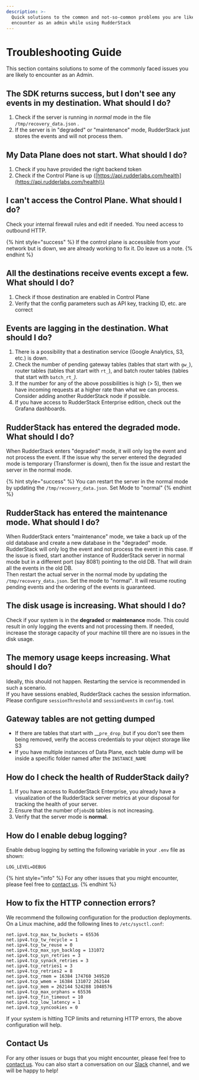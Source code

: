 ```yaml
---
description: >-
  Quick solutions to the common and not-so-common problems you are likely to
  encounter as an admin while using RudderStack
---
```


# Troubleshooting Guide

This section contains solutions to some of the commonly faced issues you are likely to encounter as an Admin.

## The SDK returns success, but I don't see any events in my destination. What **should I do?**

1. Check if the server is running in _normal_ mode in the file `/tmp/recovery_data.json` .
2. If the server is in "degraded" or "maintenance" mode, RudderStack just stores the events and will not process them.

##  My Data Plane does not start. What should I do?

1. Check if you have provided the right backend token
2. Check if the Control Plane is up \([https://api.rudderlabs.com/health](https://api.rudderlabs.com/health)\)

## I can't access the Control Plane. What should I do?

Check your internal firewall rules and edit if needed. You need access to outbound HTTP. 

{% hint style="success" %}
If the control plane is accessible from your network but is down, we are already working to fix it. Do leave us a note.
{% endhint %}

## All the destinations receive events except a few. What should I do?

1. Check if those destination are enabled  in Control Plane
2. Verify that the config parameters such as API key, tracking ID, etc. are correct

## Events are lagging in the destination. What should I do?

1. There is a possibility that a destination service \(Google Analytics, S3, etc.\) is down. 
2. Check the number of pending gateway tables \(tables that start with `gw_`\),  router tables \(tables that start with `rt_`\), and batch router tables \(tables that start with `batch_rt_`_\)._
3. If the number for any of the above possibilities is high \(&gt; 5\), then we have incoming requests at a higher rate than what we can process. Consider adding another RudderStack node if possible.
4. If you have access to RudderStack Enterprise edition, check out the Grafana dashboards.

## RudderStack has entered the degraded mode. What should I do?

When RudderStack enters "degraded" mode, it will only log the event and not process the event. If the issue why the server entered the degraded mode is temporary \(Transformer is down\), then fix the issue and restart the server in the normal mode.

{% hint style="success" %}
You can restart the server in the normal mode by updating the `/tmp/recovery_data.json`. Set Mode to "normal"
{% endhint %}

## RudderStack has entered the maintenance mode. What should I do?

When RudderStack enters "maintenance" mode, we take a back up of the old database and create a new database in the "degraded" mode. RudderStack will only log the event and not process the event in this case. If the issue is fixed, start another instance of RudderStack server in normal mode but in a different port \(say 8081\) pointing to the old DB. That will drain all the events in the old DB.  
Then restart the actual server in the normal mode by updating the `/tmp/recovery_data.json`. Set the mode to "normal"_._ It will resume routing pending events and the ordering of the events is guaranteed.

## The disk usage is increasing. What should I do?

Check if your system is in the **degraded** or **maintenance** mode. This could result in only logging the events and not processing them. If needed, increase the storage capacity of your machine till there are no issues in the disk usage.

## The memory usage keeps increasing. What should I do?

Ideally, this should not happen. Restarting the service is recommended in such a scenario.  
If you have sessions enabled, RudderStack caches the session information. Please configure `sessionThreshold` and `sessionEvents` in `config.toml`

## Gateway tables are not getting dumped

* If there are tables that start with __`pre_drop_`but if you don't see them being removed, verify the access credentials to your object storage like S3
* If you have multiple instances of Data Plane, each table dump will be inside a specific folder named after the `INSTANCE_NAME`

## How do I check the health of RudderStack daily?

1. If you have access to RudderStack Enterprise, you already have a visualization of the RudderStack server metrics at your disposal for tracking the health of your server. 
2. Ensure that the number of`jobsDB` tables is not increasing.
3. Verify that the server mode is **normal**.

## How do I enable debug logging?

Enable debug logging by setting the following variable in your `.env` file as shown:

```text
LOG_LEVEL=DEBUG
```

{% hint style="info" %}
For any other issues that you might encounter, please feel free to [contact us](https://rudderstack.com/contact/).
{% endhint %}

## How to fix the HTTP connection errors?

We recommend the following configuration for the production deployments. On a Linux machine, add the following lines to `/etc/sysctl.conf`:

```text
net.ipv4.tcp_max_tw_buckets = 65536
net.ipv4.tcp_tw_recycle = 1
net.ipv4.tcp_tw_reuse = 0
net.ipv4.tcp_max_syn_backlog = 131072
net.ipv4.tcp_syn_retries = 3
net.ipv4.tcp_synack_retries = 3
net.ipv4.tcp_retries1 = 3
net.ipv4.tcp_retries2 = 8
net.ipv4.tcp_rmem = 16384 174760 349520
net.ipv4.tcp_wmem = 16384 131072 262144
net.ipv4.tcp_mem = 262144 524288 1048576
net.ipv4.tcp_max_orphans = 65536
net.ipv4.tcp_fin_timeout = 10
net.ipv4.tcp_low_latency = 1
net.ipv4.tcp_syncookies = 0
```

If your system is hitting TCP limits and returning HTTP errors, the above configuration will help.

## Contact Us

For any other issues or bugs that you might encounter, please feel free to [contact us](mailto:%20docs@rudderstack.com). You can also start a conversation on our [Slack](https://resources.rudderstack.com/join-rudderstack-slack) channel, and we will be happy to help!

